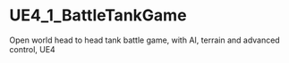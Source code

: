 # UE4_1_BattleTankGame
Open world head to head tank battle game, with AI, terrain and advanced control, UE4
